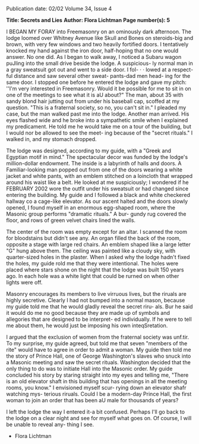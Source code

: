 Publication date: 02/02
Volume 34, Issue 4

**Title: Secrets and Lies**
**Author: Flora Lichtman**
**Page number(s): 5**

I BEGAN MY FORAY into Freemasonry on an 
ominously dark afternoon. The lodge 
loomed over Whitney Avenue like Skull 
and Bones on steroids-big and brown, 
with very few windows and two heavily 
fortified doors. I tentatively knocked my 
hand against the iron door, half-hoping 
that no one would answer. No one did. As 
I began to walk away, I noticed a Subaru 
wagon puJling into the small drive 
beside the lodge. A suspicious-
ly normal man in a 
gray sweatsuit got 
out and went to a 
side door. I fol- · · 
lowed at a respect-
ful distance and saw 
several other sweat-
pants-dad men head-
ing for the same door. 
I stopped one before he 
entered the lodge and gave my 
pitch: 
''I'm 
very 
interested 
in 
Freemasonry. Would it be possible for me 
to sit in on one of the meetings to see what 
it is aU about?" The man, about 35 with 
sandy blond hair jutting out from under 
his baseball cap, scoffed at my question. 
"This is a fraternal society, so no, you can't 
sit in." I pleaded my case, but the man 
walked past me into the lodge. Another 
man arrived. His eyes flashed wide and he 
broke into a sympathetic smile when I 
explained my predicament. He told me he 
would take me on a tour of the building, 
but I would nor be allowed to see the meet-
ing because of the "secret rituals." I walked 
in, and my stomach dropped. 

The lodge was designed, according to 
my guide, with a "Greek and Egyptian 
motif in mind." The spectacular decor was 
funded by the lodge's million-dollar 
endowment. The inside is a labyrinth of 
halls and doors. A Familiar-looking man 
popped out from one of the doors wearing 
a white jacket and white pants, with an 
emblem stitched on a loincloth that 
wrapped around his waist like a belt. He 
looked at me suspiciously; I wondered if he 
FEBRUARY 2002 
wore the outfit under his sweatsuit or had 
changed since entering the building. My 
guide and I followed a black and white 
checkered hallway co a cage-like elevator. 
As our ascent halted and the doors slowly 
opened, I found myself in an enormous 
egg-shaped room, where the Masonic 
group performs "dramatic rituals." A bur-
gundy rug covered the floor, and rows of 
green velvet chairs lined the walls. 

The center of the room was 
empty except for an 
altar. I scanned 
the 
room 
for 
bloodstains but 
didn't see any. An 
organ filled the 
back of the room, 
opposite 
a stage 
with large red chairs. 
An emblem shaped like a 
large letter "G" hung above 
them. The ceiling was painted like a 
cloudy sky, with quarter-sized holes in the 
plaster. When I asked why the lodge hadn't 
fixed the holes, my guide rold me that they 
were intentional. The holes were placed 
where stars shone on the night that the 
lodge was built 150 years ago. In each hole 
was a white light that could be rurned on 
when other lights were off. 

Masonry encourages its members to 
live virruous lives, but the riruals are highly 
secretive. Clearly I had not bumped into a 
normal mason, because my guide told me 
that he would gladly reveal the secret riru-
als. Bur he said it would do me no good 
because they are made up of symbols and 
allegories that are designed to be interpret-
ed individually. If he were to tell me about 
them, he would just be imposing his own 
inteqSretation. 

I argued that the exclusion of women 
from the fraternal society was unf.tir. To my 
surprise, my guide agreed, but told me that 
seven "members of the rite" would have to 
agree in order to admit a woman. My guide 
then told me the story of Prince Hall, one 
of George Washington's slaves who snuck 
into a Masonic meeting and saw the secret 
rituals. Washington decided that the only 
thing to do was to initiate Hall into the 
Masonic order. My guide concluded his story 
by staring straight into my eyes and telling 
me, "There is an old elevator shaft in this 
building that has openings in all the meeting 
rooms, you know." I envisioned myself scur-
rying down an elevator shafr watching mys-
terious riruals. Could I be a modern-day 
Prince Hall, the first woman to join an order 
that has been aU male for thousands of years? 

I left the lodge the way I entered it-a 
bit confused. Perhaps I'll go back to the lodge 
on a clear night and see for myself what goes 
on. Of course, I will be unable to reveal any-
thing I see. 

- Flora Lichtman